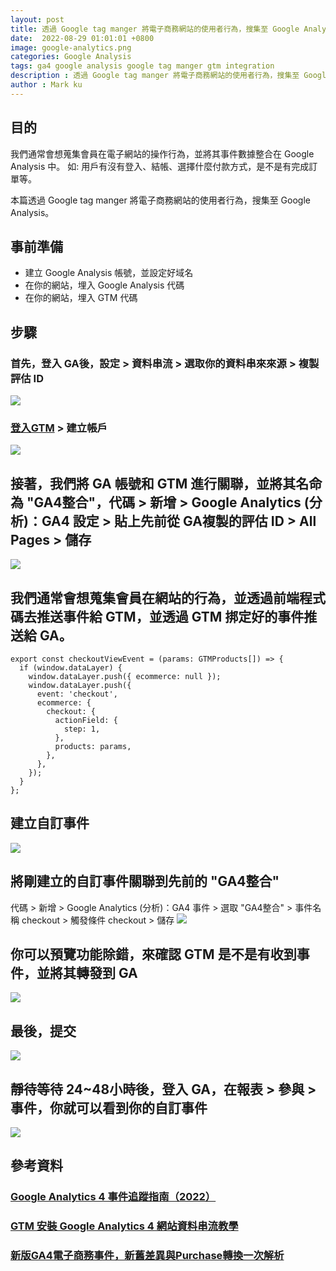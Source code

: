 ```yaml
---
layout: post
title: 透過 Google tag manger 將電子商務網站的使用者行為，搜集至 Google Analysis ( 本篇採用 GA4 )
date:  2022-08-29 01:01:01 +0800
image: google-analytics.png
categories: Google Analysis
tags: ga4 google analysis google tag manger gtm integration
description : 透過 Google tag manger 將電子商務網站的使用者行為，搜集至 Google Analysis ( 本篇採用 GA4 )
author : Mark ku
---
```

## 目的
我們通常會想蒐集會員在電子網站的操作行為，並將其事件數據整合在 Google Analysis 中。 如: 用戶有沒有登入、結帳、選擇什麼付款方式，是不是有完成訂單等。  

本篇透過 Google tag manger 將電子商務網站的使用者行為，搜集至 Google Analysis。

## 事前準備
* 建立 Google Analysis 帳號，並設定好域名
* 在你的網站，埋入 Google Analysis 代碼
* 在你的網站，埋入 GTM 代碼 

## 步驟
### 首先，登入 GA後，設定 > 資料串流 > 選取你的資料串來來源 > 複製評估 ID
![](https://i.imgur.com/QwADcFW.png)
### [登入GTM](https://tagmanager.google.com/#/home) > 建立帳戶
![](https://i.imgur.com/Q6NAP6r.png)

## 接著，我們將 GA 帳號和 GTM 進行關聯，並將其名命為 "GA4整合"，代碼 > 新增 > Google Analytics (分析)：GA4 設定 > 貼上先前從 GA複製的評估 ID > All Pages > 儲存
![](https://i.imgur.com/rNSMGh8.png)

## 我們通常會想蒐集會員在網站的行為，並透過前端程式碼去推送事件給 GTM，並透過 GTM 挷定好的事件推送給 GA。
```
export const checkoutViewEvent = (params: GTMProducts[]) => {
  if (window.dataLayer) {
    window.dataLayer.push({ ecommerce: null });
    window.dataLayer.push({
      event: 'checkout',
      ecommerce: {
        checkout: {
          actionField: {
            step: 1,
          },
          products: params,
        },
      },
    });
  }
};
```
## 建立自訂事件
![](https://i.imgur.com/vWUYcSp.png)

## 將剛建立的自訂事件關聯到先前的 "GA4整合" 
代碼 > 新增 > Google Analytics (分析)：GA4 事件 > 選取 "GA4整合" > 事件名稱 checkout >  觸發條件 checkout > 儲存
![](https://i.imgur.com/oy9K8oi.png)

## 你可以預覽功能除錯，來確認 GTM 是不是有收到事件，並將其轉發到 GA
![](https://i.imgur.com/47vGi0N.png)

## 最後，提交
![](https://i.imgur.com/dbWjmxo.png)
## 靜待等待 24~48小時後，登入 GA，在報表 > 參與 > 事件，你就可以看到你的自訂事件
![](https://i.imgur.com/viiVtbe.png)

## 參考資料
### [Google Analytics 4 事件追蹤指南（2022）](https://www.haranhuang.com/google-analytics-4-event-tracking.html?fbclid=IwAR2R-WTqazL3LCTwAN0R-wmRquXLWFk5pBVqONEkfeRQSi17UHM9z9XRwKE)
### [GTM 安裝 Google Analytics 4 網站資料串流教學](https://datasupplied.com/google-tag-manager/setup-ga4-web-stream/?fbclid=IwAR2DW0NRSN9K3wMh6-egb7XjarUQpruZAmKQYeMuCzVw0zVncRy819cU1pA)
### [新版GA4電子商務事件，新舊差異與Purchase轉換一次解析](https://www.bnext.com.tw/article/63984/new-version-of-ga4-e-commerce-events?fbclid=IwAR3EKq9sAYTcoo-xT96MejTLMYAgh45iAmAkOt92GiCFEdjA6VshVac-WJA)
